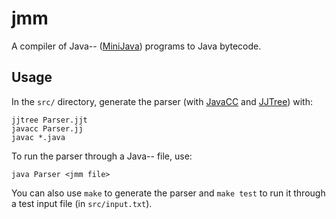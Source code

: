 # jmm

A compiler of Java-- ([MiniJava][minijava]) programs to Java bytecode. 

## Usage

In the `src/` directory, generate the parser (with [JavaCC][javacc] and [JJTree][jjtree]) with:
```
jjtree Parser.jjt
javacc Parser.jj
javac *.java
```
To run the parser through a Java-- file, use:
```
java Parser <jmm file>
```
You can also use `make` to generate the parser and `make test` to run it through
a test input file (in `src/input.txt`).

[minijava]: http://www.cs.tufts.edu/~sguyer/classes/comp181-2006/minijava.html
[javacc]: https://javacc.org/
[jjtree]: https://javacc.org/jjtree

